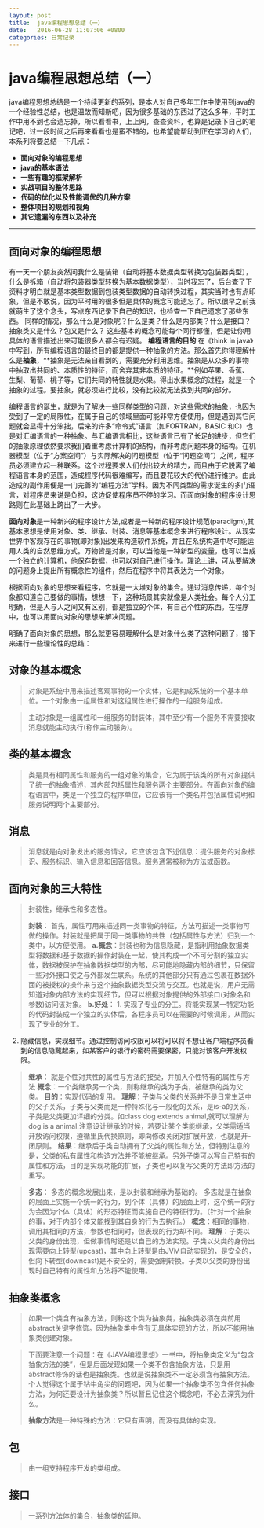 ```yaml
---
layout: post
title:  java编程思想总结（一）
date:   2016-06-28 11:07:06 +0800
categories: 日常记录
---
```

# java编程思想总结（一）

java编程思想总结是一个持续更新的系列，是本人对自己多年工作中使用到java的一个经验性总结，也是温故而知新吧，因为很多基础的东西过了这么多年，平时工作中用不到也会遗忘掉，所以看看书，上上网，查查资料，也算是记录下自己的笔记吧，过一段时间之后再来看看也是蛮不错的，也希望能帮助到正在学习的人们，本系列将要总结一下几点：

- **面向对象的编程思想**
- **java的基本语法**
- **一些有趣的框架解析**
- **实战项目的整体思路**
- **代码的优化以及性能调优的几种方案**
- **整体项目的规划和视角**
- **其它遗漏的东西以及补充**

-------------------

## 面向对象的编程思想
有一天一个朋友突然问我什么是装箱（自动将基本数据类型转换为包装器类型），什么是拆箱（自动将包装器类型转换为基本数据类型），当时我忘了，后台查了下资料才明白就是基本类型数据到包装类型数据的自动转换过程，其实当时也有点印象，但是不敢说，因为平时用的很多但是具体的概念可能遗忘了。所以很早之前我就萌生了这个念头，写点东西记录下自己的知识，也检查一下自己遗忘了那些东西。
同样的情况，那么什么是对象呢？什么是类？什么是内部类？什么是接口？抽象类又是什么？包又是什么？
这些基本的概念可能每个同行都懂，但是让你用具体的语言描述出来可能很多人都会有迟疑。
**编程语言的目的**
在《think in java》中写到，所有编程语言的最终目的都是提供一种抽象的方法。那么首先你得理解什么是**抽象**，**抽象是无法亲自看到的，需要充分利用思维。抽象是从众多的事物中抽取出共同的、本质性的特征，而舍弃其非本质的特征。**例如苹果、香蕉、生梨、葡萄、桃子等，它们共同的特性就是水果。得出水果概念的过程，就是一个抽象的过程。要抽象，就必须进行比较，没有比较就无法找到共同的部分。

编程语言的诞生，就是为了解决一些同样类型的问题，对这些需求的抽象，也因为受到了一定的局限性，在属于自己的领域里面可能非常方便使用，但是遇到其它问题就会显得十分笨拙，后来的许多“命令式”语言（如FORTRAN，BASIC 和C）也是对汇编语言的一种抽象。与汇编语言相比，这些语言已有了长足的进步，但它们的抽象原理依然要求我们着重考虑计算机的结构，而非考虑问题本身的结构。在机器模型（位于“方案空间”）与实际解决的问题模型（位于“问题空间”）之间，程序员必须建立起一种联系。这个过程要求人们付出较大的精力，而且由于它脱离了编程语言本身的范围，造成程序代码很难编写，而且要花较大的代价进行维护。由此造成的副作用便是一门完善的“编程方法”学科。因为不同类型的需求诞生的多门语言，对程序员来说是负担，这边促使程序员不停的学习。而面向对象的程序设计思路则在此基础上跨出了一大步。

**面向对象**是一种新兴的程序设计方法,或者是一种新的程序设计规范(paradigm),其基本思想是使用对象、类、继承、封装、消息等基本概念来进行程序设计。从现实世界中客观存在的事物(即对象)出发来构造软件系统，并且在系统构造中尽可能运用人类的自然思维方式。万物皆是对象，可以当他是一种新型的变量，也可以当成一个独立的计算机，他保存数据，也可以对自己进行操作。理论上讲，可从要解决的问题身上提出所有概念性的组件，然后在程序中将其表达为一个对象。

根据面向对象的思想来看程序，它就是一大堆对象的集合。通过消息传递，每个对象都知道自己要做的事情，想想一下，这种场景其实就像是人类社会。每个人分工明确，但是人与人之间又有区别，都是独立的个体，有自己个性的东西。在程序中，也可以用面向对象的思想来解决问题。

明确了面向对象的思想，那么就更容易理解什么是对象什么类了这种问题了，接下来进行一些理论性的总结：

## 对象的基本概念

> 对象是系统中用来描述客观事物的一个实体，它是构成系统的一个基本单位。一个对象由一组属性和对这组属性进行操作的一组服务组成。

> 主动对象是一组属性和一组服务的封装体，其中至少有一个服务不需要接收消息就能主动执行(称作主动服务)。

## 类的基本概念

> 类是具有相同属性和服务的一组对象的集合，它为属于该类的所有对象提供了统一的抽象描述，其内部包括属性和服务两个主要部分。在面向对象的编程语言中，类是一个独立的程序单位，它应该有一个类名并包括属性说明和服务说明两个主要部分。

## 消息

> 消息就是向对象发出的服务请求，它应该包含下述信息：提供服务的对象标识、服务标识、输入信息和回答信息。服务通常被称为方法或函数。

## 面向对象的三大特性

> 封装性，继承性和多态性。
> 
> **封装**：
首先，属性可用来描述同一类事物的特征，方法可描述一类事物可做的操作。封装就是把属于同一类事物的共性（包括属性与方法）归到一个类中，以方便使用。
**a.概念**：封装也称为信息隐藏，是指利用抽象数据类型将数据和基于数据的操作封装在一起，使其构成一个不可分割的独立实体，数据被保护在抽象数据类型的内部，尽可能地隐藏内部的细节，只保留一些对外接口使之与外部发生联系。系统的其他部分只有通过包裹在数据外面的被授权的操作来与这个抽象数据类型交流与交互。也就是说，用户无需知道对象内部方法的实现细节，但可以根据对象提供的外部接口(对象名和参数)访问该对象。
**b.好处**：
	1. 实现了专业的分工。将能实现某一特定功能的代码封装成一个独立的实体后，各程序员可以在需要的时候调用，从而实现了专业的分工。
 2. 隐藏信息，实现细节。通过控制访问权限可以将可以将不想让客户端程序员看到的信息隐藏起来，如某客户的银行的密码需要保密，只能对该客户开发权限。
 
> **继承**：
就是个性对共性的属性与方法的接受，并加入个性特有的属性与方法
**概念**：一个类继承另一个类，则称继承的类为子类，被继承的类为父类。
**目的**：实现代码的复用。
**理解**：子类与父类的关系并不是日常生活中的父子关系，子类与父类而是一种特殊化与一般化的关系，是is-a的关系，子类是父类更加详细的分类。如class dog extends animal,就可以理解为dog is a animal.注意设计继承的时候，若要让某个类能继承，父类需适当开放访问权限，遵循里氏代换原则，即向修改关闭对扩展开放，也就是开-闭原则。
**结果**：继承后子类自动拥有了父类的属性和方法，但特别注意的是，父类的私有属性和构造方法并不能被继承。另外子类可以写自己特有的属性和方法，目的是实现功能的扩展，子类也可以复写父类的方法即方法的重写。

> **多态**：
多态的概念发展出来，是以封装和继承为基础的。
多态就是在抽象的层面上实施一个统一的行为，到个体（具体）的层面上时，这个统一的行为会因为个体（具体）的形态特征而实施自己的特征行为。（针对一个抽象的事，对于内部个体又能找到其自身的行为去执行。）
**概念**：相同的事物，调用其相同的方法，参数也相同时，但表现的行为却不同。
**理解**：子类以父类的身份出现，但做事情时还是以自己的方法实现。子类以父类的身份出现需要向上转型(upcast)，其中向上转型是由JVM自动实现的，是安全的，但向下转型(downcast)是不安全的，需要强制转换。子类以父类的身份出现时自己特有的属性和方法将不能使用。

## 抽象类概念

> 如果一个类含有抽象方法，则称这个类为抽象类，抽象类必须在类前用abstract关键字修饰。因为抽象类中含有无具体实现的方法，所以不能用抽象类创建对象。

>下面要注意一个问题：在《JAVA编程思想》一书中，将抽象类定义为“包含抽象方法的类”，但是后面发现如果一个类不包含抽象方法，只是用abstract修饰的话也是抽象类。也就是说抽象类不一定必须含有抽象方法。个人觉得这个属于钻牛角尖的问题吧，因为如果一个抽象类不包含任何抽象方法，为何还要设计为抽象类？所以暂且记住这个概念吧，不必去深究为什么。
>
>**抽象方法**是一种特殊的方法：它只有声明，而没有具体的实现。



## 包

> 由一组支持程序开发的类组成。

## 接口

> 一系列方法体的集合，抽象类的延伸。

